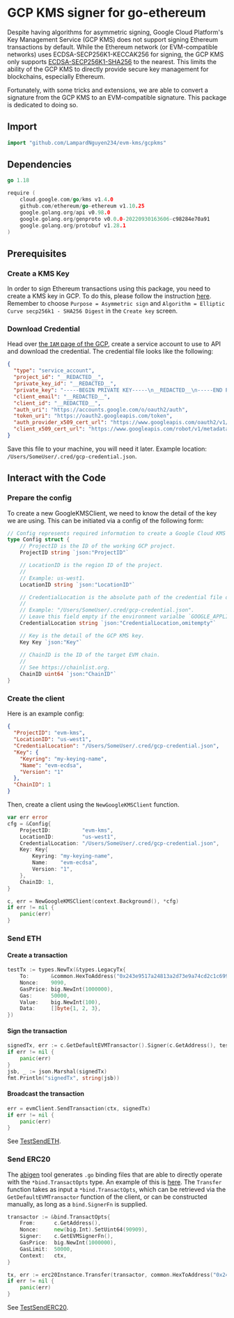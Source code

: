 # GCP KMS signer for go-ethereum
Despite having algorithms for asymmetric signing, Google Cloud Platform's Key Management Service (GCP KMS) does not support signing Ethereum transactions by default.
While the Ethereum network (or EVM-compatible networks) uses ECDSA-SECP256K1-KECCAK256 for signing, the GCP KMS only supports 
[ECDSA-SECP256K1-SHA256](https://cloud.google.com/kms/docs/algorithms#elliptic_curve_signing_algorithms) to the nearest. 
This limits the ability of the GCP KMS to directly provide secure key management for blockchains,
especially Ethereum.

Fortunately, with some tricks and extensions, we are able to convert a signature from the GCP KMS to an EVM-compatible signature.
This package is dedicated to doing so.
## Import
```go
import "github.com/LampardNguyen234/evm-kms/gcpkms"
```

## Dependencies
```go
go 1.18

require (
	cloud.google.com/go/kms v1.4.0
	github.com/ethereum/go-ethereum v1.10.25
	google.golang.org/api v0.98.0
	google.golang.org/genproto v0.0.0-20220930163606-c98284e70a91
	google.golang.org/protobuf v1.28.1
)
```

## Prerequisites
### Create a KMS Key
In order to sign Ethereum transactions using this package, you need to create a
KMS key in GCP. To do this, please follow the instruction [here](https://cloud.google.com/kms/docs/creating-asymmetric-keys).
Remember to choose `Purpose = Asymmetric sign` and `Algorithm = Elliptic Curve secp256k1 - SHA256 Digest` in the 
`Create key` screen. 

### Download Credential
Head over [the `IAM` page of the GCP](https://cloud.google.com/iam/docs/service-accounts), create a service account to use to API and download the credential.
The credential file looks like the following:
```json
{
  "type": "service_account",
  "project_id": "__REDACTED__",
  "private_key_id": "__REDACTED__",
  "private_key": "-----BEGIN PRIVATE KEY-----\n__REDACTED__\n-----END PRIVATE KEY-----\n",
  "client_email": "__REDACTED__",
  "client_id": "__REDACTED__",
  "auth_uri": "https://accounts.google.com/o/oauth2/auth",
  "token_uri": "https://oauth2.googleapis.com/token",
  "auth_provider_x509_cert_url": "https://www.googleapis.com/oauth2/v1/certs",
  "client_x509_cert_url": "https://www.googleapis.com/robot/v1/metadata/x509/__REDACTED__"
}
```
Save this file to your machine, you will need it later. Example location: `/Users/SomeUser/.cred/gcp-credential.json`.

## Interact with the Code

### Prepare the config
To create a new GoogleKMSClient, we need to know the detail of the key we are using. This can be initiated via a config
of the following form:
```go
// Config represents required information to create a Google Cloud KMS client.
type Config struct {
	// ProjectID is the ID of the working GCP project.
	ProjectID string `json:"ProjectID"`

	// LocationID is the region ID of the project.
	//
	// Example: us-west1.
	LocationID string `json:"LocationID"`

	// CredentialLocation is the absolute path of the credential file downloaded from the GCP.
	//
	// Example: "/Users/SomeUser/.cred/gcp-credential.json".
	// Leave this field empty if the environment varialbe `GOOGLE_APPLICATION_CREDENTIALS` has been set.
	CredentialLocation string `json:"CredentialLocation,omitempty"`

	// Key is the detail of the GCP KMS key.
	Key Key `json:"Key"`

	// ChainID is the ID of the target EVM chain.
	//
	// See https://chainlist.org.
	ChainID uint64 `json:"ChainID"`
}
```

### Create the client
Here is an example config:
```json
{
  "ProjectID": "evm-kms",
  "LocationID": "us-west1",
  "CredentialLocation": "/Users/SomeUser/.cred/gcp-credential.json",
  "Key": {
    "Keyring": "my-keying-name",
    "Name": "evm-ecdsa",
    "Version": "1"
  },
  "ChainID": 1
}
```

Then, create a client using the `NewGoogleKMSClient` function.
```go
var err error
cfg = &Config{
    ProjectID:          "evm-kms",
    LocationID:         "us-west1",
    CredentialLocation: "/Users/SomeUser/.cred/gcp-credential.json",
    Key: Key{
        Keyring: "my-keying-name",
        Name:    "evm-ecdsa",
        Version: "1",
    },
    ChainID: 1,
}

c, err = NewGoogleKMSClient(context.Background(), *cfg)
if err != nil {
    panic(err)
}
```

### Send ETH
#### Create a transaction
```go
testTx := types.NewTx(&types.LegacyTx{
    To:       &common.HexToAddress("0x243e9517a24813a2d73e9a74cd2c1c699d0ff7a5"),
    Nonce:    9090,
    GasPrice: big.NewInt(1000000),
    Gas:      50000,
    Value:    big.NewInt(100),
    Data:     []byte{1, 2, 3},
})
```

#### Sign the transaction
```go
signedTx, err := c.GetDefaultEVMTransactor().Signer(c.GetAddress(), testTx)
if err != nil {
    panic(err)
}
jsb, _ := json.Marshal(signedTx)
fmt.Println("signedTx", string(jsb))
```

#### Broadcast the transaction
```go
err = evmClient.SendTransaction(ctx, signedTx)
if err != nil {
    panic(err)
}
```

See [TestSendETH](signer_test.go).

### Send ERC20
The [abigen](https://geth.ethereum.org/docs/dapp/native-bindings) tool generates `.go` binding files that are able to directly operate with the `*bind.TransactOpts` type. 
An example of this is [here](./test/erc20/ERC20.go). The `Transfer` function takes as input a `*bind.TransactOpts`, which
can be retrieved via the `GetDefaultEVMTransactor` function of the client, or can be constructed manually, as long as 
a `bind.SignerFn` is supplied.
```go
transactor := &bind.TransactOpts{
    From:      c.GetAddress(),
    Nonce:     new(big.Int).SetUint64(90909),
    Signer:    c.GetEVMSignerFn(),
    GasPrice:  big.NewInt(1000000),
    GasLimit:  50000,
    Context:   ctx,
}

tx, err := erc20Instance.Transfer(transactor, common.HexToAddress("0x243e9517a24813a2d73e9a74cd2c1c699d0ff7a5"), new(big.Int).SetUint64(1000))
if err != nil {
    panic(err)
}
```

See [TestSendERC20](signer_test.go).